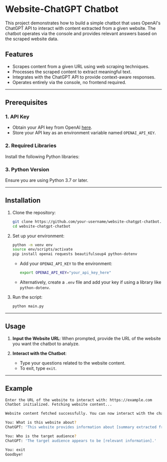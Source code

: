 # Website-ChatGPT Chatbot

This project demonstrates how to build a simple chatbot that uses OpenAI's ChatGPT API to interact with content extracted from a given website. The chatbot operates via the console and provides relevant answers based on the scraped website data.

## Features
- Scrapes content from a given URL using web scraping techniques.
- Processes the scraped content to extract meaningful text.
- Integrates with the ChatGPT API to provide context-aware responses.
- Operates entirely via the console, no frontend required.

---

## Prerequisites

### 1. API Key
- Obtain your API key from OpenAI [here](https://platform.openai.com/).
- Store your API key as an environment variable named `OPENAI_API_KEY`.

### 2. Required Libraries
Install the following Python libraries:


### 3. Python Version
Ensure you are using Python 3.7 or later.

---

## Installation

1. Clone the repository:
   ```bash
   git clone https://github.com/your-username/website-chatgpt-chatbot.git
   cd website-chatgpt-chatbot
   ```

2. Set up your environment:
   ```bash
   python -m venv env
   source env/scripts/activate
   pip install openai requests beautifulsoup4 python-dotenv
   ```
   - Add your `OPENAI_API_KEY` to the environment:
     ```bash
     export OPENAI_API_KEY="your_api_key_here"
     ```
   - Alternatively, create a `.env` file and add your key if using a library like `python-dotenv`.

4. Run the script:
   ```bash
   python main.py
   ```

---

## Usage

1. **Input the Website URL**:
   When prompted, provide the URL of the website you want the chatbot to analyze.

2. **Interact with the Chatbot**:
   - Type your questions related to the website content.
   - To exit, type `exit`.

---

## Example

```bash
Enter the URL of the website to interact with: https://example.com
Chatbot initialized. Fetching website content...

Website content fetched successfully. You can now interact with the chatbot. Type 'exit' to quit.

You: What is this website about?
ChatGPT: 'This website provides information about [summary extracted from website content].'

You: Who is the target audience?
ChatGPT: 'The target audience appears to be [relevant information].'

You: exit
Goodbye!
```
